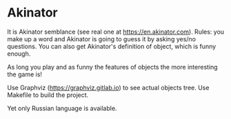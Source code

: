 # Akinator

It is Akinator semblance (see real one at https://en.akinator.com).
Rules: you make up a word and Akinator is going to guess it by asking yes/no questions. You can also get Akinator's definition of object, which is funny enough.

As long you play and as funny the features of objects the more interesting the game is!

Use Graphviz (https://graphviz.gitlab.io) to see actual objects tree.
Use Makefile to build the project.

Yet only Russian language is available.

